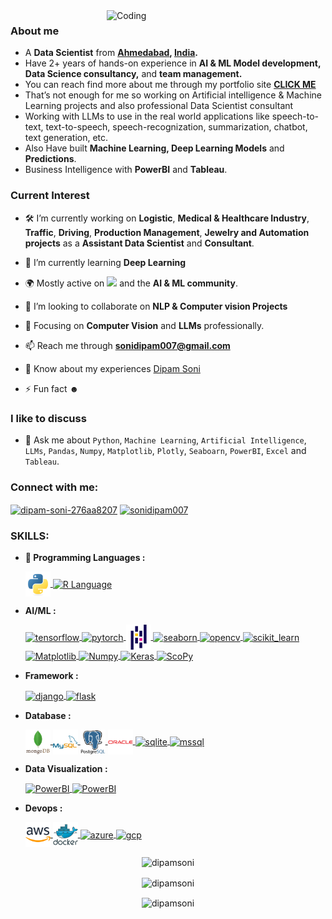 <img align="right" alt="Coding" width="350" src="https://cdn.dribbble.com/users/46123/screenshots/6135335/media/1e1cd2110453b4046d6e6969f6dbab28.gif">

### About me

- A **Data Scientist** from **[Ahmedabad](https://en.wikipedia.org/wiki/Ahmedabad), [India](https://en.wikipedia.org/wiki/India).**
- Have 2+ years of hands-on experience in **AI & ML Model development, Data Science consultancy,** and **team management.**
- You can reach find more about me through my portfolio site **[CLICK ME](https://digital-resume-kejp.onrender.com/)**
- That’s not enough for me so working on Artificial intelligence & Machine Learning projects and also professional Data Scientist consultant
- Working with LLMs to use in the real world applications like speech-to-text, text-to-speech, speech-recognization, summarization, chatbot, text generation, etc.
- Also Have built **Machine Learning, Deep Learning Models** and **Predictions**.
- Business Intelligence with **PowerBI** and **Tableau**.

### Current Interest

- 🛠️ I’m currently working on **Logistic**, **Medical & Healthcare Industry**, **Traffic**, **Driving**, **Production Management**, **Jewelry and Automation projects** as a **Assistant Data Scientist** and **Consultant**.

- 🌱 I’m currently learning **Deep Learning**

- 🌍 Mostly active on <a href="https://www.linkedin.com/in/dipam-soni-276aa8207"><img src="https://cdn-icons-png.flaticon.com/512/174/174857.png" height=25></a> and the **AI & ML community**.

- 👯 I’m looking to collaborate on **NLP & Computer vision Projects**

- 🔭 Focusing on **Computer Vision** and **LLMs** professionally.

- 📫 Reach me through **sonidipam007@gmail.com**

- 📄 Know about my experiences [Dipam Soni](https://www.linkedin.com/in/dipam-soni-276aa8207)

- ⚡ Fun fact **☻**

### I like to discuss

- 💬 Ask me about `Python`, `Machine Learning`, `Artificial Intelligence`, `LLMs`, `Pandas`, `Numpy`, `Matplotlib`, `Plotly`, `Seaboarn`, `PowerBI`, `Excel` and `Tableau`.

<h3 align="left">Connect with me:</h3>
<p align="left">
<a href="https://linkedin.com/in/dipam-soni-276aa8207" target="blank"><img align="center" src="https://raw.githubusercontent.com/rahuldkjain/github-profile-readme-generator/master/src/images/icons/Social/linked-in-alt.svg" alt="dipam-soni-276aa8207" height="30" width="40" /></a>
<a href="https://www.hackerrank.com/sonidipam007" target="blank"><img align="center" src="https://raw.githubusercontent.com/rahuldkjain/github-profile-readme-generator/master/src/images/icons/Social/hackerrank.svg" alt="sonidipam007" height="30" width="40" /></a>
</p>

<h3 align="left">SKILLS: </h3>

- **📜 Programming Languages :**
    <p align="left">
    <a href="https://www.python.org" target="_blank" rel="noreferrer"> <img align="center" src="https://raw.githubusercontent.com/devicons/devicon/master/icons/python/python-original.svg" alt="python" width="40" height="40"/> </a>
    <a href="https://www.r-project.org/" target="_blank" rel="noreferrer"> <img align="center" src="https://upload.wikimedia.org/wikipedia/commons/thumb/1/1b/R_logo.svg/121px-R_logo.svg.png" alt="R Language" width="40" height="40"/> </a>
    </p>

- **AI/ML :**

    <p align="left">
    <a href="https://www.tensorflow.org" target="_blank" rel="noreferrer"> <img align="center" src="https://www.vectorlogo.zone/logos/tensorflow/tensorflow-icon.svg" alt="tensorflow" width="40" height="40"/> </a>
    <a href="https://pytorch.org/" target="_blank" rel="noreferrer"> <img align="center" src="https://www.vectorlogo.zone/logos/pytorch/pytorch-icon.svg" alt="pytorch" width="40" height="40"/> </a>
    <a href="https://pandas.pydata.org/" target="_blank" rel="noreferrer"> <img align="center" src="https://raw.githubusercontent.com/devicons/devicon/2ae2a900d2f041da66e950e4d48052658d850630/icons/pandas/pandas-original.svg" alt="pandas" width="40" height="40"/> </a>
    <a href="https://seaborn.pydata.org/" target="_blank" rel="noreferrer"> <img align="center" src="https://seaborn.pydata.org/_images/logo-mark-lightbg.svg" alt="seaborn" width="40" height="40"/> </a>
    <a href="https://opencv.org/" target="_blank" rel="noreferrer"> <img align="center" src="https://www.vectorlogo.zone/logos/opencv/opencv-icon.svg" alt="opencv" width="40" height="40"/> </a>
    <a href="https://scikit-learn.org/" target="_blank" rel="noreferrer"> <img align="center" src="https://upload.wikimedia.org/wikipedia/commons/0/05/Scikit_learn_logo_small.svg" alt="scikit_learn" width="40" height="40"/> </a>
    <a href="https://matplotlib.org/" target="_blank" rel="noreferrer"> <img align="center" src="https://matplotlib.org/stable/_static/logo2.svg" alt="Matplotlib" width="80" height="40"> </a>
    <a href="https://numpy.org/" target="_blank" rel="noreferrer"> <img align="center" src="https://upload.wikimedia.org/wikipedia/commons/thumb/3/31/NumPy_logo_2020.svg/121px-NumPy_logo_2020.svg.png" alt="Numpy" width="80" height="40"> </a>
    <a href="https://keras.io/" target="_blank" rel="noreferrer"> <img align="center" src="https://keras.io/img/logo.png" alt="Keras" width="100" height="40"> </a>
    <a href="https://scipy.org/" target="_blank" rel="noreferrer"> <img align="center" src="https://scipy.org/images/logo.svg" alt="ScoPy" width="40" height="40"> </a>
    </p>

- **Framework :**

    <p align="left">
    <a href="https://www.djangoproject.com/" target="_blank" rel="noreferrer"> <img align="center" src="https://cdn.worldvectorlogo.com/logos/django.svg" alt="django" width="40" height="40"/> </a>
    <a href="https://flask.palletsprojects.com/" target="_blank" rel="noreferrer"> <img align="center" src="https://www.vectorlogo.zone/logos/pocoo_flask/pocoo_flask-icon.svg" alt="flask" width="40" height="40"/> </a>
    </p>

- **Database :**

    <p align="left">
    <a href="https://www.mongodb.com/" target="_blank" rel="noreferrer"> <img align="center" src="https://raw.githubusercontent.com/devicons/devicon/master/icons/mongodb/mongodb-original-wordmark.svg" alt="mongodb" width="40" height="40"/> </a>
    <a href="https://www.mysql.com/" target="_blank" rel="noreferrer"> <img align="center" src="https://raw.githubusercontent.com/devicons/devicon/master/icons/mysql/mysql-original-wordmark.svg" alt="mysql" width="40" height="40"/> </a>
    <a href="https://www.postgresql.org" target="_blank" rel="noreferrer"> <img align="center" src="https://raw.githubusercontent.com/devicons/devicon/master/icons/postgresql/postgresql-original-wordmark.svg" alt="postgresql" width="40" height="40"/> </a>
    <a href="https://www.oracle.com/" target="_blank" rel="noreferrer"> <img align="center" src="https://raw.githubusercontent.com/devicons/devicon/master/icons/oracle/oracle-original.svg" alt="oracle" width="40" height="40"/> </a>
    <a href="https://www.sqlite.org/" target="_blank" rel="noreferrer"> <img align="center" src="https://www.vectorlogo.zone/logos/sqlite/sqlite-icon.svg" alt="sqlite" width="40" height="40"/> </a>
    <a href="https://www.microsoft.com/en-us/sql-server" target="_blank" rel="noreferrer"> <img align="center" src="https://www.svgrepo.com/show/303229/microsoft-sql-server-logo.svg" alt="mssql" width="40" height="40"/> </a>
    </p>

- **Data Visualization :**

    <p align="left">
    <a href="https://powerbi.microsoft.com/en-us/" target="_blank" rel="noreferrer"> <img align="center" src="https://upload.wikimedia.org/wikipedia/en/thumb/2/20/Power_BI_logo.svg/70px-Power_BI_logo.svg.png" alt="PowerBI" width="40" height="40"/> </a>
    <a href="https://www.tableau.com/" target="_blank" rel="noreferrer"> <img align="center" src="https://upload.wikimedia.org/wikipedia/en/thumb/0/06/Tableau_logo.svg/250px-Tableau_logo.svg.png" alt="PowerBI" width="120" height="40"/> </a>
    </p>

- **Devops :**

    <p align="left">
    <a href="https://aws.amazon.com" target="_blank" rel="noreferrer"> <img align="center" src="https://raw.githubusercontent.com/devicons/devicon/master/icons/amazonwebservices/amazonwebservices-original-wordmark.svg" alt="aws" width="40" height="40"/> </a>
    <a href="https://www.docker.com/" target="_blank" rel="noreferrer"> <img align="center" src="https://raw.githubusercontent.com/devicons/devicon/master/icons/docker/docker-original-wordmark.svg" alt="docker" width="40" height="40"/> </a>
    <a href="https://azure.microsoft.com/en-in/" target="_blank" rel="noreferrer"> <img align="center" src="https://www.vectorlogo.zone/logos/microsoft_azure/microsoft_azure-icon.svg" alt="azure" width="40" height="40"/> </a>
    <a href="https://cloud.google.com" target="_blank" rel="noreferrer"> <img align="center" src="https://www.vectorlogo.zone/logos/google_cloud/google_cloud-icon.svg" alt="gcp" width="40" height="40"/> </a>
    </p>

<p align="center"><img align="center" src="https://github-readme-stats.vercel.app/api/top-langs?username=dipamsoni&show_icons=true&locale=en&layout=compact" alt="dipamsoni" /></p>

<p align="center"><img align="center" src="https://github-readme-stats.vercel.app/api?username=dipamsoni&show_icons=true&locale=en" alt="dipamsoni" /></p>

<p align="center"><img align="center" src="https://github-readme-streak-stats.herokuapp.com/?user=dipamsoni&" alt="dipamsoni" /></p>

